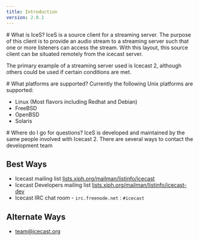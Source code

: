 ```yaml
---
title: Introduction
version: 2.0.1
---
```


<div class="article" markdown="1">
# What is IceS?
IceS is a source client for a streaming server. The purpose of this client is to provide an audio stream to a streaming server such that one or more listeners can access the stream. With this layout, this source client can be situated remotely from the icecast server.  
  
The primary example of a streaming server used is Icecast 2, although others could be used if certain conditions are met.

</div>

<div class="article" markdown="1">
# What platforms are supported?
Currently the following Unix platforms are supported:

*	Linux (Most flavors including Redhat and Debian)
*	FreeBSD
*	OpenBSD
*	Solaris

</div>

<div class="article" markdown="1">
# Where do I go for questions?
IceS is developed and maintained by the same people involved with Icecast 2. There are several ways to contact the development team  
  
## Best Ways

-	Icecast mailing list [lists.xiph.org/mailman/listinfo/icecast](http://lists.xiph.org/mailman/listinfo/icecast)
-	Icecast Developers mailing list [lists.xiph.org/mailman/listinfo/icecast-dev](http://lists.xiph.org/mailman/listinfo/icecast-dev)
-	Icecast IRC chat room - `irc.freenode.net` : `#icecast`

## Alternate Ways

-	[team@icecast.org](mailto:team@icecast.org)

</div>


